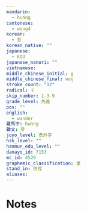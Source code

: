 ```yaml
---
mandarin:
  - huáng
cantonese:
  - wong4
korean:
  - 황
korean_native: ""
japanese:
  - KOU
japanese_nanori: ""
vietnamese:
middle_chinese_initial: ɣ
middle_chinese_final: wɑŋ
stroke_count: "12"
radical: 彳
skip_number: 1-3-9
grade_level: 先進
pos: ""
english:
  - wander
羅馬字: hwang
韓文: 황
joyo_level: 表外字
hsk_level: ""
hanmun_edu_level: ""
danayo_id: 7153
mc_id: 4520
graphemic_classification: 皇
stand_in: 彷徨
aliases:
---
```


# Notes
